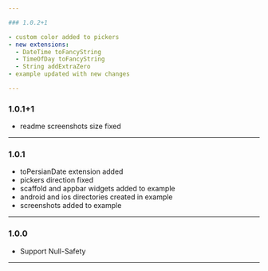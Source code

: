 ```yaml
---

### 1.0.2+1

- custom color added to pickers
- new extensions:
  - DateTime toFancyString
  - TimeOfDay toFancyString
  - String addExtraZero
- example updated with new changes

---
```


### 1.0.1+1

- readme screenshots size fixed

---

### 1.0.1

- toPersianDate extension added
- pickers direction fixed
- scaffold and appbar widgets added to example
- android and ios directories created in example
- screenshots added to example

---
### 1.0.0

- Support Null-Safety

---